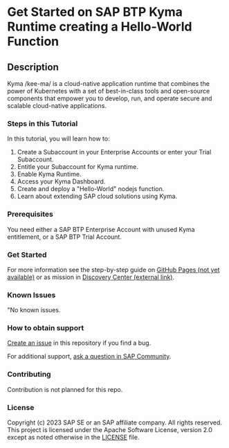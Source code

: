 # Get Started on SAP BTP Kyma Runtime creating a Hello-World Function


## Description

Kyma /kee-ma/ is a cloud-native application runtime that combines the power of Kubernetes with a set of best-in-class tools and open-source components that empower you to develop, run, and operate secure and scalable cloud-native applications.


### Steps in this Tutorial

In this tutorial, you will learn how to:

1. Create a Subaccount in your Enterprise Accounts or enter your Trial Subaccount.
2. Entitle your Subaccount for Kyma runtime.
3. Enable Kyma Runtime.
4. Access your Kyma Dashboard.
5. Create and deploy a "Hello-World" nodejs function.
6. Learn about extending SAP cloud solutions using Kyma.

### Prerequisites

You need either a SAP BTP Enterprise Account with unused Kyma entitlement, or a SAP BTP Trial Account.

### Get Started

For more information see the step-by-step guide on [GitHub Pages (not yet available)]() 
or as mission in [Discovery Center (external link)](https://discovery-center.cloud.sap/missiondetail/3252/).


### Known Issues
"No known issues.

### How to obtain support
[Create an issue](https://github.com/SAP-samples/btp-kyma-helloworld/issues) in this repository if you find a bug.
 
For additional support, [ask a question in SAP Community](https://answers.sap.com/questions/ask.html).

### Contributing
Contribution is not planned for this repo.

### License
Copyright (c) 2023 SAP SE or an SAP affiliate company. All rights reserved. This project is licensed under the Apache Software License, version 2.0 except as noted otherwise in the [LICENSE](LICENSE) file.
